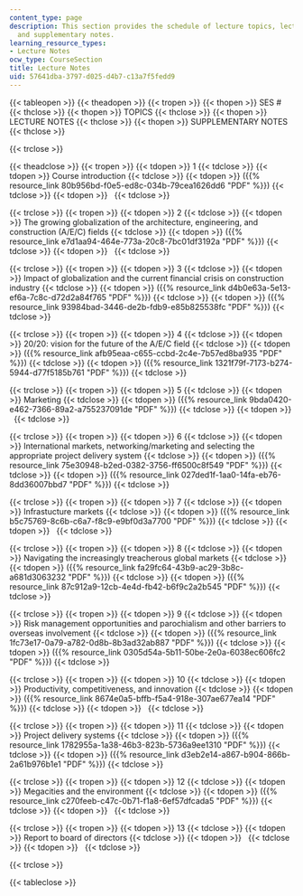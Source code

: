 ```yaml
---
content_type: page
description: This section provides the schedule of lecture topics, lecture notes,
  and supplementary notes.
learning_resource_types:
- Lecture Notes
ocw_type: CourseSection
title: Lecture Notes
uid: 57641dba-3797-d025-d4b7-c13a7f5fedd9
---
```


{{< tableopen >}}
{{< theadopen >}}
{{< tropen >}}
{{< thopen >}}
SES #
{{< thclose >}}
{{< thopen >}}
TOPICS
{{< thclose >}}
{{< thopen >}}
LECTURE NOTES
{{< thclose >}}
{{< thopen >}}
SUPPLEMENTARY NOTES
{{< thclose >}}

{{< trclose >}}

{{< theadclose >}}
{{< tropen >}}
{{< tdopen >}}
1
{{< tdclose >}}
{{< tdopen >}}
Course introduction
{{< tdclose >}}
{{< tdopen >}}
({{% resource_link 80b956bd-f0e5-ed8c-034b-79cea1626dd6 "PDF" %}})
{{< tdclose >}}
{{< tdopen >}}
 
{{< tdclose >}}

{{< trclose >}}
{{< tropen >}}
{{< tdopen >}}
2
{{< tdclose >}}
{{< tdopen >}}
The growing globalization of the architecture, engineering, and construction (A/E/C) fields
{{< tdclose >}}
{{< tdopen >}}
({{% resource_link e7d1aa94-464e-773a-20c8-7bc01df3192a "PDF" %}})
{{< tdclose >}}
{{< tdopen >}}
 
{{< tdclose >}}

{{< trclose >}}
{{< tropen >}}
{{< tdopen >}}
3
{{< tdclose >}}
{{< tdopen >}}
Impact of globalization and the current financial crisis on construction industry
{{< tdclose >}}
{{< tdopen >}}
({{% resource_link d4b0e63a-5e13-ef6a-7c8c-d72d2a84f765 "PDF" %}})
{{< tdclose >}}
{{< tdopen >}}
({{% resource_link 93984bad-3446-de2b-fdb9-e85b825538fc "PDF" %}})
{{< tdclose >}}

{{< trclose >}}
{{< tropen >}}
{{< tdopen >}}
4
{{< tdclose >}}
{{< tdopen >}}
20/20: vision for the future of the A/E/C field
{{< tdclose >}}
{{< tdopen >}}
({{% resource_link afb95eaa-c655-ccbd-2c4e-7b57ed8ba935 "PDF" %}})
{{< tdclose >}}
{{< tdopen >}}
({{% resource_link 1321f79f-7173-b274-5944-d77f5185b761 "PDF" %}})
{{< tdclose >}}

{{< trclose >}}
{{< tropen >}}
{{< tdopen >}}
5
{{< tdclose >}}
{{< tdopen >}}
Marketing
{{< tdclose >}}
{{< tdopen >}}
({{% resource_link 9bda0420-e462-7366-89a2-a755237091de "PDF" %}})
{{< tdclose >}}
{{< tdopen >}}
 
{{< tdclose >}}

{{< trclose >}}
{{< tropen >}}
{{< tdopen >}}
6
{{< tdclose >}}
{{< tdopen >}}
International markets, networking/marketing and selecting the appropriate project delivery system
{{< tdclose >}}
{{< tdopen >}}
({{% resource_link 75e30948-b2ed-0382-3756-ff6500c8f549 "PDF" %}})
{{< tdclose >}}
{{< tdopen >}}
({{% resource_link 027ded1f-1aa0-14fa-eb76-8dd36007bbd7 "PDF" %}})
{{< tdclose >}}

{{< trclose >}}
{{< tropen >}}
{{< tdopen >}}
7
{{< tdclose >}}
{{< tdopen >}}
Infrastucture markets
{{< tdclose >}}
{{< tdopen >}}
({{% resource_link b5c75769-8c6b-c6a7-f8c9-e9bf0d3a7700 "PDF" %}})
{{< tdclose >}}
{{< tdopen >}}
 
{{< tdclose >}}

{{< trclose >}}
{{< tropen >}}
{{< tdopen >}}
8
{{< tdclose >}}
{{< tdopen >}}
Navigating the increasingly treacherous global markets
{{< tdclose >}}
{{< tdopen >}}
({{% resource_link fa29fc64-43b9-ac29-3b8c-a681d3063232 "PDF" %}})
{{< tdclose >}}
{{< tdopen >}}
({{% resource_link 87c912a9-12cb-4e4d-fb42-b6f9c2a2b545 "PDF" %}})
{{< tdclose >}}

{{< trclose >}}
{{< tropen >}}
{{< tdopen >}}
9
{{< tdclose >}}
{{< tdopen >}}
Risk management opportunities and parochialism and other barriers to overseas involvement
{{< tdclose >}}
{{< tdopen >}}
({{% resource_link 1fc73e17-0a79-a782-0d8b-8b3ad32ab887 "PDF" %}})
{{< tdclose >}}
{{< tdopen >}}
({{% resource_link 0305d54a-5b11-50be-2e0a-6038ec606fc2 "PDF" %}})
{{< tdclose >}}

{{< trclose >}}
{{< tropen >}}
{{< tdopen >}}
10
{{< tdclose >}}
{{< tdopen >}}
Productivity, competitiveness, and innovation
{{< tdclose >}}
{{< tdopen >}}
({{% resource_link 8674e0a5-bffb-f5a4-918e-307ae677ea14 "PDF" %}})
{{< tdclose >}}
{{< tdopen >}}
 
{{< tdclose >}}

{{< trclose >}}
{{< tropen >}}
{{< tdopen >}}
11
{{< tdclose >}}
{{< tdopen >}}
Project delivery systems
{{< tdclose >}}
{{< tdopen >}}
({{% resource_link 1782955a-1a38-46b3-823b-5736a9ee1310 "PDF" %}})
{{< tdclose >}}
{{< tdopen >}}
({{% resource_link d3eb2e14-a867-b904-866b-2a61b976b1e1 "PDF" %}})
{{< tdclose >}}

{{< trclose >}}
{{< tropen >}}
{{< tdopen >}}
12
{{< tdclose >}}
{{< tdopen >}}
Megacities and the environment
{{< tdclose >}}
{{< tdopen >}}
({{% resource_link c270feeb-c47c-0b71-f1a8-6ef57dfcada5 "PDF" %}})
{{< tdclose >}}
{{< tdopen >}}
 
{{< tdclose >}}

{{< trclose >}}
{{< tropen >}}
{{< tdopen >}}
13
{{< tdclose >}}
{{< tdopen >}}
Report to board of directors
{{< tdclose >}}
{{< tdopen >}}
 
{{< tdclose >}}
{{< tdopen >}}
 
{{< tdclose >}}

{{< trclose >}}

{{< tableclose >}}